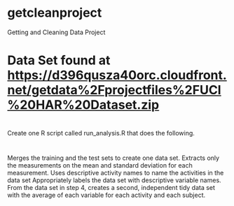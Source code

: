 # getcleanproject
Getting and Cleaning Data Project
#
# Data Set found at https://d396qusza40orc.cloudfront.net/getdata%2Fprojectfiles%2FUCI%20HAR%20Dataset.zip
#
Create one R script called run_analysis.R that does the following.
#
Merges the training and the test sets to create one data set.
Extracts only the measurements on the mean and standard deviation for each measurement.
Uses descriptive activity names to name the activities in the data set
Appropriately labels the data set with descriptive variable names.
From the data set in step 4, creates a second, independent tidy data set with the average of each variable for each activity and each subject.
